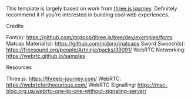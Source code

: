 This template is largely based on work from [three.js journey](https://threejs-journey.com/). Definitely recommend it if you're interested in building cool web experiences.

Credits

Font(s): https://github.com/mrdoob/three.js/tree/dev/examples/fonts
Matcap Material(s): https://github.com/nidorx/matcaps
Sword Swoosh(s): https://freesound.org/people/Artninja/packs/39091/
WebRTC Networking: https://webrtc.github.io/samples

Resources

Three.js: https://threejs-journey.com/
WebRTC: https://webrtcforthecurious.com/
WebRTC Signalling: https://mac-blog.org.ua/webrtc-one-to-one-without-signaling-server/
